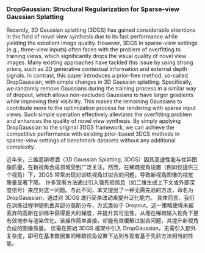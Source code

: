 ### DropGaussian: Structural Regularization for Sparse-view Gaussian Splatting

Recently, 3D Gaussian splatting (3DGS) has gained considerable attentions in the field of novel view synthesis due to its fast performance while yielding the excellent image quality. However, 3DGS in sparse-view settings (e.g., three-view inputs) often faces with the problem of overfitting to training views, which significantly drops the visual quality of novel view images. Many existing approaches have tackled this issue by using strong priors, such as 2D generative contextual information and external depth signals. In contrast, this paper introduces a prior-free method, so-called DropGaussian, with simple changes in 3D Gaussian splatting. Specifically, we randomly remove Gaussians during the training process in a similar way of dropout, which allows non-excluded Gaussians to have larger gradients while improving their visibility. This makes the remaining Gaussians to contribute more to the optimization process for rendering with sparse input views. Such simple operation effectively alleviates the overfitting problem and enhances the quality of novel view synthesis. By simply applying DropGaussian to the original 3DGS framework, we can achieve the competitive performance with existing prior-based 3DGS methods in sparse-view settings of benchmark datasets without any additional complexity.

近年来，三维高斯喷洒（3D Gaussian Splatting, 3DGS）因其高速性能与优异图像质量，在新视角合成领域受到广泛关注。然而，在稀疏视角设置（例如仅提供三个视角）下，3DGS 常常出现对训练视角过拟合的问题，导致新视角图像的视觉质量显著下降。
许多现有方法通过引入强先验信息（如二维生成上下文或外部深度信号）来应对这一问题。与此不同，本文提出了一种无需先验的方法，命名为 DropGaussian，通过对 3DGS 进行简单改动来提升泛化能力。
具体而言，我们在训练过程中随机丢弃部分高斯分布，方式类似于 Dropout。这一策略使得未被丢弃的高斯在训练中获得更大的梯度，并提升其可见性，从而在稀疏输入视角下更有效地参与渲染优化。该操作简单直接，却能有效缓解过拟合问题，并提升新视角合成的图像质量。
仅需在原始 3DGS 框架中引入 DropGaussian，无需引入额外复杂度，即可在基准数据集的稀疏视角设置下达到与现有基于先验方法相当的性能。

